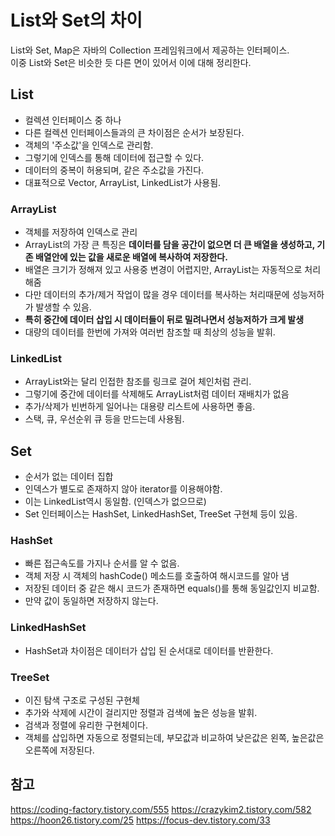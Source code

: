 # List와 Set의 차이

List와 Set, Map은 자바의 Collection 프레임워크에서 제공하는 인터페이스.  
이중 List와 Set은 비슷한 듯 다른 면이 있어서 이에 대해 정리한다.

## List
* 컬렉션 인터페이스 중 하나
* 다른 컬렉션 인터페이스들과의 큰 차이점은 순서가 보장된다.
* 객체의 '주소값'을 인덱스로 관리함.
* 그렇기에 인덱스를 통해 데이터에 접근할 수 있다.
* 데이터의 중복이 허용되며, 같은 주소값을 가진다.
* 대표적으로 Vector, ArrayList, LinkedList가 사용됨.

### ArrayList
* 객체를 저장하여 인덱스로 관리
* ArrayList의 가장 큰 특징은 **데이터를 담을 공간이 없으면 더 큰 배열을 생성하고, 기존 배열안에 있는 값을 새로운 배열에 복사하여 저장한다.**
* 배열은 크기가 정해져 있고 사용중 변경이 어렵지만, ArrayList는 자동적으로 처리해줌
* 다만 데이터의 추가/제거 작업이 많을 경우 데이터를 복사하는 처리때문에 성능저하가 발생할 수 있음.
* **특히 중간에 데이터 삽입 시 데이터들이 뒤로 밀려나면서 성능저하가 크게 발생**
* 대량의 데이터를 한번에 가져와 여러번 참조할 때 최상의 성능을 발휘.

### LinkedList
* ArrayList와는 달리 인접한 참조를 링크로 걸어 체인처럼 관리.
* 그렇기에 중간에 데이터를 삭제해도 ArrayList처럼 데이터 재배치가 없음
* 추가/삭제가 빈번하게 일어나는 대용량 리스트에 사용하면 좋음.
* 스택, 큐, 우선순위 큐 등을 만드는데 사용됨.

## Set
* 순서가 없는 데이터 집합
* 인덱스가 별도로 존재하지 않아 iterator를 이용해야함.
* 이는 LinkedList역시 동일함. (인덱스가 없으므로)
* Set 인터페이스는 HashSet, LinkedHashSet, TreeSet 구현체 등이 있음.

### HashSet
* 빠른 접근속도를 가지나 순서를 알 수 없음.
* 객체 저장 시 객체의 hashCode() 메소드를 호출하여 해시코드를 알아 냄
* 저장된 데이터 중 같은 해시 코드가 존재하면 equals()를 통해 동일값인지 비교함.
* 만약 값이 동일하면 저장하지 않는다.

### LinkedHashSet
* HashSet과 차이점은 데이터가 삽입 된 순서대로 데이터를 반환한다.

### TreeSet
* 이진 탐색 구조로 구성된 구현체
* 추가와 삭제에 시간이 걸리지만 정렬과 검색에 높은 성능을 발휘.
* 검색과 정렬에 유리한 구현체이다.
* 객체를 삽입하면 자동으로 정렬되는데, 부모값과 비교하여 낮은값은 왼쪽, 높은값은 오른쪽에 저장된다.

## 참고
https://coding-factory.tistory.com/555
https://crazykim2.tistory.com/582
https://hoon26.tistory.com/25
https://focus-dev.tistory.com/33
